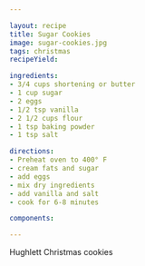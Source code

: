 ```yaml
---

layout: recipe
title: Sugar Cookies
image: sugar-cookies.jpg
tags: christmas
recipeYield: 

ingredients:
- 3/4 cups shortening or butter
- 1 cup sugar
- 2 eggs
- 1/2 tsp vanilla
- 2 1/2 cups flour
- 1 tsp baking powder
- 1 tsp salt

directions:
- Preheat oven to 400° F
- cream fats and sugar
- add eggs
- mix dry ingredients
- add vanilla and salt
- cook for 6-8 minutes

components:

---
```

Hughlett Christmas cookies
